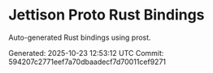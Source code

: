 # Jettison Proto Rust Bindings

Auto-generated Rust bindings using prost.

Generated: 2025-10-23 12:53:12 UTC
Commit: 594207c2771eef7a70dbaadecf7d70011cef9271
